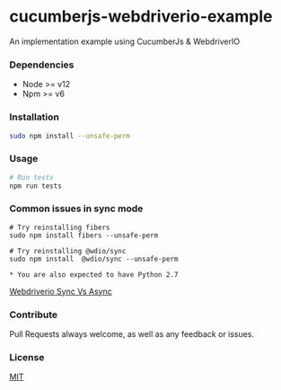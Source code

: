 # cucumberjs-webdriverio-example

An implementation example using CucumberJs & WebdriverIO

### Dependencies
* Node >= v12
* Npm >= v6

### Installation
```bash
sudo npm install --unsafe-perm
```
### Usage
```bash
# Run tests
npm run tests
```

### Common issues in sync mode
```
# Try reinstalling fibers
sudo npm install fibers --unsafe-perm

# Try reinstalling @wdio/sync
sudo npm install  @wdio/sync --unsafe-perm

* You are also expected to have Python 2.7
```
[Webdriverio Sync Vs Async](https://webdriver.io/docs/sync-vs-async.html)

### Contribute
Pull Requests always welcome, as well as any feedback or issues.

### License
[MIT](LICENSE)
